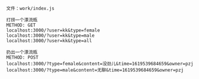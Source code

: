     文件：work/index.js
    
    打捞一个漂流瓶
    METHOD: GET
    localhost:3000/?user=kk&type=female
    localhost:3000/?user=kk&type=male
    localhost:3000/?user=kk&type=all

    扔出一个漂流瓶
    METHOD: POST
    localhost:3000/?type=female&content=没劲儿&time=1619539684659&owner=pzj
    localhost:3000/?type=male&content=无聊&time=1619539684659&owner=pzj
